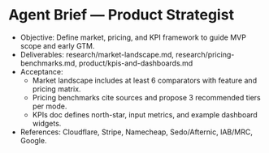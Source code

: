 # Agent Brief — Product Strategist

- Objective: Define market, pricing, and KPI framework to guide MVP scope and early GTM.
- Deliverables: research/market-landscape.md, research/pricing-benchmarks.md, product/kpis-and-dashboards.md
- Acceptance:
  - Market landscape includes at least 6 comparators with feature and pricing matrix.
  - Pricing benchmarks cite sources and propose 3 recommended tiers per mode.
  - KPIs doc defines north-star, input metrics, and example dashboard widgets.
- References: Cloudflare, Stripe, Namecheap, Sedo/Afternic, IAB/MRC, Google.

